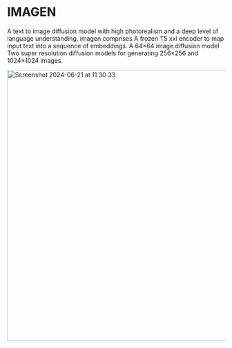 #  IMAGEN 
A text to image diffusion model with high photorealism and a deep level of language understanding.
imagen comprises
               A frozen T5 xxl encoder to map input text into a sequence of embeddings.
               A 64×64 image diffusion model
               Two super resolution diffusion models for generating 256×256 and 1024×1024 images.
               
<img width="627" alt="Screenshot 2024-06-21 at 11 30 33" src="https://github.com/usha3211-coder/Research-Development/assets/150019156/e4e0155e-0867-4c87-91b9-8d3fe3ba8810">


